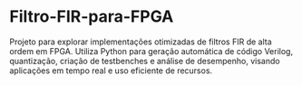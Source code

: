 # Filtro-FIR-para-FPGA
Projeto para explorar implementações otimizadas de filtros FIR de alta ordem em FPGA. Utiliza Python para geração automática de código Verilog, quantização, criação de testbenches e análise de desempenho, visando aplicações em tempo real e uso eficiente de recursos.
